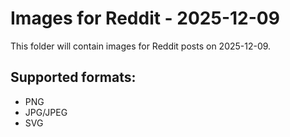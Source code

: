 # Images for Reddit - 2025-12-09

This folder will contain images for Reddit posts on 2025-12-09.

## Supported formats:
- PNG
- JPG/JPEG
- SVG
